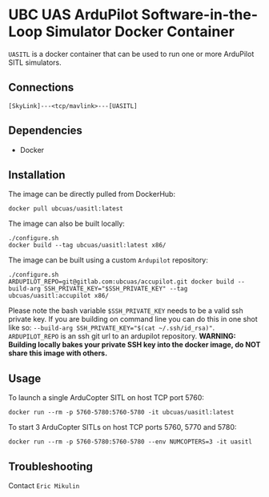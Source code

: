 # UBC UAS ArduPilot Software-in-the-Loop Simulator Docker Container
`UASITL` is a docker container that can be used to run one or more ArduPilot SITL simulators.

## Connections
```
[SkyLink]---<tcp/mavlink>---[UASITL]
```

## Dependencies
- Docker

## Installation
The image can be directly pulled from DockerHub:
```
docker pull ubcuas/uasitl:latest
```
The image can also be built locally:
```
./configure.sh
docker build --tag ubcuas/uasitl:latest x86/
```
The image can be built using a custom `Ardupilot` repository:
```
./configure.sh
ARDUPILOT_REPO=git@gitlab.com:ubcuas/accupilot.git docker build --build-arg SSH_PRIVATE_KEY="$SSH_PRIVATE_KEY" --tag ubcuas/uasitl:accupilot x86/
```
Please note the bash variable `$SSH_PRIVATE_KEY` needs to be a valid ssh private key. If you are building on command line you can do this in one shot like so: `--build-arg SSH_PRIVATE_KEY="$(cat ~/.ssh/id_rsa)"`.
`ARDUPILOT_REPO` is an ssh git url to an ardupilot repository.
**WARNING: Building locally bakes your private SSH key into the docker image, do NOT share this image with others.**

## Usage
To launch a single ArduCopter SITL on host TCP port 5760:
```
docker run --rm -p 5760-5780:5760-5780 -it ubcuas/uasitl:latest
```
To start 3 ArduCopter SITLs on host TCP ports 5760, 5770 and 5780:
```
docker run --rm -p 5760-5780:5760-5780 --env NUMCOPTERS=3 -it uasitl
```

## Troubleshooting
Contact `Eric Mikulin`
